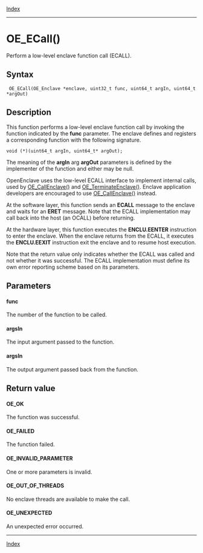[Index](index.md)

---
# OE_ECall()

Perform a low-level enclave function call (ECALL).

## Syntax

     OE_ECall(OE_Enclave *enclave, uint32_t func, uint64_t argIn, uint64_t *argOut)
## Description 

This function performs a low-level enclave function call by invoking the function indicated by the **func** parameter. The enclave defines and registers a corresponding function with the following signature.

```
void (*)(uint64_t argIn, uint64_t* argOut);
```



The meaning of the **argIn** arg **argOut** parameters is defined by the implementer of the function and either may be null.

OpenEnclave uses the low-level ECALL interface to implement internal calls, used by [OE_CallEnclave()](host_8h_a5a1d79498b0488d2aea62b0596bcdd4d_1a5a1d79498b0488d2aea62b0596bcdd4d.md) and [OE_TerminateEnclave()](host_8h_a20654d7b450c042ac7b256893b287cbe_1a20654d7b450c042ac7b256893b287cbe.md). Enclave application developers are encouraged to use [OE_CallEnclave()](host_8h_a5a1d79498b0488d2aea62b0596bcdd4d_1a5a1d79498b0488d2aea62b0596bcdd4d.md) instead.

At the software layer, this function sends an **ECALL** message to the enclave and waits for an **ERET** message. Note that the ECALL implementation may call back into the host (an OCALL) before returning.

At the hardware layer, this function executes the **ENCLU.EENTER** instruction to enter the enclave. When the enclave returns from the ECALL, it executes the **ENCLU.EEXIT** instruction exit the enclave and to resume host execution.

Note that the return value only indicates whether the ECALL was called and not whether it was successful. The ECALL implementation must define its own error reporting scheme based on its parameters.



## Parameters

#### func

The number of the function to be called.

#### argsIn

The input argument passed to the function.

#### argsIn

The output argument passed back from the function.

## Return value

#### OE_OK

The function was successful.

#### OE_FAILED

The function failed.

#### OE_INVALID_PARAMETER

One or more parameters is invalid.

#### OE_OUT_OF_THREADS

No enclave threads are available to make the call.

#### OE_UNEXPECTED

An unexpected error occurred.

---
[Index](index.md)

